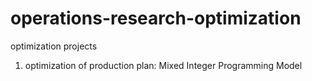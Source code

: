 # operations-research-optimization
optimization projects

1. optimization of production plan: Mixed Integer Programming Model
